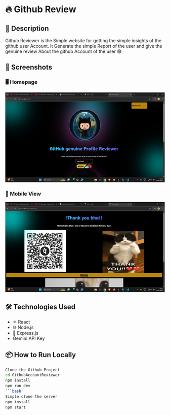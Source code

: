 # 🔥 Github Review

## 🚀 Description
Github Reviewer is the Simple website for getting the simple insights of the github user Account. It Generate the simple Report of the user and give the genuine review About the github Account of the user 😅

## 📸 Screenshots

### 🖥️ Homepage

![Homepage](./src//assets//Readmi/home.png)

### 📱 Mobile View

![Mobile](./src//assets//Readmi/chai.png)

## 🛠️ Technologies Used

- ⚛️ React
- 🌐 Node.js
- 🚀 Express.js
- Gemini API Key 
## 📦 How to Run Locally

```bash
Clone the Github Project
cd GithubAccountReviewer
npm install
npm run dev
```bash 
Simple clone the server
npm install
npm start